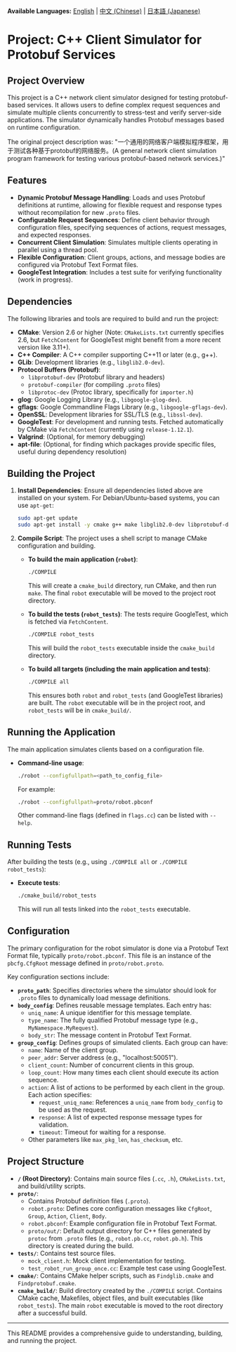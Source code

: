 **Available Languages:** [English](README.md) | [中文 (Chinese)](README_zh.md) | [日本語 (Japanese)](README_ja.md)

# Project: C++ Client Simulator for Protobuf Services

## Project Overview

This project is a C++ network client simulator designed for testing protobuf-based services. It allows users to define complex request sequences and simulate multiple clients concurrently to stress-test and verify server-side applications. The simulator dynamically handles Protobuf messages based on runtime configuration.

The original project description was: "一个通用的网络客户端模拟程序框架，用于测试各种基于protobuf的网络服务。(A general network client simulation program framework for testing various protobuf-based network services.)"

## Features

*   **Dynamic Protobuf Message Handling**: Loads and uses Protobuf definitions at runtime, allowing for flexible request and response types without recompilation for new `.proto` files.
*   **Configurable Request Sequences**: Define client behavior through configuration files, specifying sequences of actions, request messages, and expected responses.
*   **Concurrent Client Simulation**: Simulates multiple clients operating in parallel using a thread pool.
*   **Flexible Configuration**: Client groups, actions, and message bodies are configured via Protobuf Text Format files.
*   **GoogleTest Integration**: Includes a test suite for verifying functionality (work in progress).

## Dependencies

The following libraries and tools are required to build and run the project:

*   **CMake**: Version 2.6 or higher (Note: `CMakeLists.txt` currently specifies 2.6, but `FetchContent` for GoogleTest might benefit from a more recent version like 3.11+).
*   **C++ Compiler**: A C++ compiler supporting C++11 or later (e.g., g++).
*   **GLib**: Development libraries (e.g., `libglib2.0-dev`).
*   **Protocol Buffers (Protobuf)**:
    *   `libprotobuf-dev` (Protobuf library and headers)
    *   `protobuf-compiler` (for compiling `.proto` files)
    *   `libprotoc-dev` (Protoc library, specifically for `importer.h`)
*   **glog**: Google Logging Library (e.g., `libgoogle-glog-dev`).
*   **gflags**: Google Commandline Flags Library (e.g., `libgoogle-gflags-dev`).
*   **OpenSSL**: Development libraries for SSL/TLS (e.g., `libssl-dev`).
*   **GoogleTest**: For development and running tests. Fetched automatically by CMake via `FetchContent` (currently using `release-1.12.1`).
*   **Valgrind**: (Optional, for memory debugging)
*   **apt-file**: (Optional, for finding which packages provide specific files, useful during dependency resolution)

## Building the Project

1.  **Install Dependencies**:
    Ensure all dependencies listed above are installed on your system. For Debian/Ubuntu-based systems, you can use `apt-get`:
    ```bash
    sudo apt-get update
    sudo apt-get install -y cmake g++ make libglib2.0-dev libprotobuf-dev protobuf-compiler libprotoc-dev libgoogle-glog-dev libgoogle-gflags-dev libssl-dev
    ```

2.  **Compile Script**:
    The project uses a shell script to manage CMake configuration and building.

    *   **To build the main application (`robot`)**:
        ```bash
        ./COMPILE
        ```
        This will create a `cmake_build` directory, run CMake, and then run `make`. The final `robot` executable will be moved to the project root directory.

    *   **To build the tests (`robot_tests`)**:
        The tests require GoogleTest, which is fetched via `FetchContent`.
        ```bash
        ./COMPILE robot_tests
        ```
        This will build the `robot_tests` executable inside the `cmake_build` directory.

    *   **To build all targets (including the main application and tests)**:
        ```bash
        ./COMPILE all
        ```
        This ensures both `robot` and `robot_tests` (and GoogleTest libraries) are built. The `robot` executable will be in the project root, and `robot_tests` will be in `cmake_build/`.

## Running the Application

The main application simulates clients based on a configuration file.

*   **Command-line usage**:
    ```bash
    ./robot --configfullpath=<path_to_config_file>
    ```
    For example:
    ```bash
    ./robot --configfullpath=proto/robot.pbconf
    ```
    Other command-line flags (defined in `flags.cc`) can be listed with `--help`.

## Running Tests

After building the tests (e.g., using `./COMPILE all` or `./COMPILE robot_tests`):

*   **Execute tests**:
    ```bash
    ./cmake_build/robot_tests
    ```
    This will run all tests linked into the `robot_tests` executable.

## Configuration

The primary configuration for the robot simulator is done via a Protobuf Text Format file, typically `proto/robot.pbconf`. This file is an instance of the `pbcfg.CfgRoot` message defined in `proto/robot.proto`.

Key configuration sections include:

*   **`proto_path`**: Specifies directories where the simulator should look for `.proto` files to dynamically load message definitions.
*   **`body_config`**: Defines reusable message templates. Each entry has:
    *   `uniq_name`: A unique identifier for this message template.
    *   `type_name`: The fully qualified Protobuf message type (e.g., `MyNamespace.MyRequest`).
    *   `body_str`: The message content in Protobuf Text Format.
*   **`group_config`**: Defines groups of simulated clients. Each group can have:
    *   `name`: Name of the client group.
    *   `peer_addr`: Server address (e.g., "localhost:50051").
    *   `client_count`: Number of concurrent clients in this group.
    *   `loop_count`: How many times each client should execute its action sequence.
    *   `action`: A list of actions to be performed by each client in the group. Each action specifies:
        *   `request_uniq_name`: References a `uniq_name` from `body_config` to be used as the request.
        *   `response`: A list of expected response message types for validation.
        *   `timeout`: Timeout for waiting for a response.
    *   Other parameters like `max_pkg_len`, `has_checksum`, etc.

## Project Structure

*   **`/` (Root Directory)**: Contains main source files (`.cc`, `.h`), `CMakeLists.txt`, and build/utility scripts.
*   **`proto/`**:
    *   Contains Protobuf definition files (`.proto`).
    *   `robot.proto`: Defines core configuration messages like `CfgRoot`, `Group`, `Action`, `Client`, `Body`.
    *   `robot.pbconf`: Example configuration file in Protobuf Text Format.
    *   `proto/out/`: Default output directory for C++ files generated by `protoc` from `.proto` files (e.g., `robot.pb.cc`, `robot.pb.h`). This directory is created during the build.
*   **`tests/`**: Contains test source files.
    *   `mock_client.h`: Mock client implementation for testing.
    *   `test_robot_run_group_once.cc`: Example test case using GoogleTest.
*   **`cmake/`**: Contains CMake helper scripts, such as `Findglib.cmake` and `Findprotobuf.cmake`.
*   **`cmake_build/`**: Build directory created by the `./COMPILE` script. Contains CMake cache, Makefiles, object files, and built executables (like `robot_tests`). The main `robot` executable is moved to the root directory after a successful build.

---

This README provides a comprehensive guide to understanding, building, and running the project.
